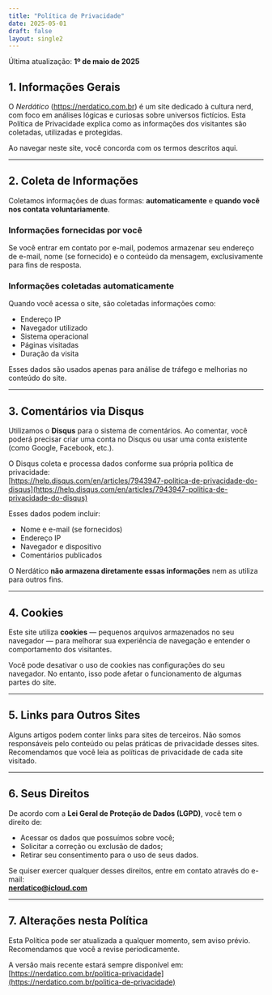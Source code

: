 ```yaml
---
title: "Política de Privacidade"
date: 2025-05-01
draft: false
layout: single2
---
```


Última atualização: **1º de maio de 2025**

## 1. Informações Gerais

O *Nerdático* (https://nerdatico.com.br) é um site dedicado à cultura nerd, com foco em análises lógicas e curiosas sobre universos fictícios. Esta Política de Privacidade explica como as informações dos visitantes são coletadas, utilizadas e protegidas.

Ao navegar neste site, você concorda com os termos descritos aqui.

---

## 2. Coleta de Informações

Coletamos informações de duas formas: **automaticamente** e **quando você nos contata voluntariamente**.

### Informações fornecidas por você

Se você entrar em contato por e-mail, podemos armazenar seu endereço de e-mail, nome (se fornecido) e o conteúdo da mensagem, exclusivamente para fins de resposta.

### Informações coletadas automaticamente

Quando você acessa o site, são coletadas informações como:

- Endereço IP  
- Navegador utilizado  
- Sistema operacional  
- Páginas visitadas  
- Duração da visita  

Esses dados são usados apenas para análise de tráfego e melhorias no conteúdo do site.

---

## 3. Comentários via Disqus

Utilizamos o **Disqus** para o sistema de comentários. Ao comentar, você poderá precisar criar uma conta no Disqus ou usar uma conta existente (como Google, Facebook, etc.).

O Disqus coleta e processa dados conforme sua própria política de privacidade:  
[https://help.disqus.com/en/articles/7943947-politica-de-privacidade-do-disqus](https://help.disqus.com/en/articles/7943947-politica-de-privacidade-do-disqus)

Esses dados podem incluir:

- Nome e e-mail (se fornecidos)  
- Endereço IP  
- Navegador e dispositivo  
- Comentários publicados  

O Nerdático **não armazena diretamente essas informações** nem as utiliza para outros fins.

---

## 4. Cookies

Este site utiliza **cookies** — pequenos arquivos armazenados no seu navegador — para melhorar sua experiência de navegação e entender o comportamento dos visitantes.

Você pode desativar o uso de cookies nas configurações do seu navegador. No entanto, isso pode afetar o funcionamento de algumas partes do site.

---

## 5. Links para Outros Sites

Alguns artigos podem conter links para sites de terceiros. Não somos responsáveis pelo conteúdo ou pelas práticas de privacidade desses sites. Recomendamos que você leia as políticas de privacidade de cada site visitado.

---

## 6. Seus Direitos

De acordo com a **Lei Geral de Proteção de Dados (LGPD)**, você tem o direito de:

- Acessar os dados que possuímos sobre você;  
- Solicitar a correção ou exclusão de dados;  
- Retirar seu consentimento para o uso de seus dados.  

Se quiser exercer qualquer desses direitos, entre em contato através do e-mail:  
**nerdatico@icloud.com**

---

## 7. Alterações nesta Política

Esta Política pode ser atualizada a qualquer momento, sem aviso prévio. Recomendamos que você a revise periodicamente.

A versão mais recente estará sempre disponível em:  
[https://nerdatico.com.br/politica-privacidade](https://nerdatico.com.br/politica-de-privacidade)